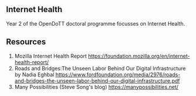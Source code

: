 ## Internet Health
Year 2 of the OpenDoTT doctoral programme focusses on Internet Health. 


## Resources
1. Mozilla Internet Health Report https://foundation.mozilla.org/en/internet-health-report/
2. Roads and Bridges:The Unseen Labor Behind Our Digital Infrastructure by Nadia Eghbal https://www.fordfoundation.org/media/2976/roads-and-bridges-the-unseen-labor-behind-our-digital-infrastructure.pdf 
3. Many Possibilities (Steve Song's blog) https://manypossibilities.net/


